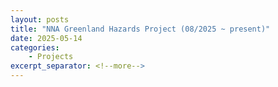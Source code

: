 ```yaml
---
layout: posts
title: "NNA Greenland Hazards Project (08/2025 ~ present)"
date: 2025-05-14
categories: 
    - Projects
excerpt_separator: <!--more-->
---
```

<!-- This project aims to develop jamming techniques to counter hostile SAR, with a particular focus on deceptive jamming methods. -->

<!-- <p style="font-size: 0.85em;"><strong>Selected paper:</strong> Deceptive Jamming for Spaceborne SAR Using Estimated Signal Parameters and Intercepted Signal Phase</p> -->

<!--more-->

<!-- **Read Full Result:** [Link](https://docs.google.com/document/d/1rWKCSkOKmPRPBM0n_r1MbVM_oO_VKBiP55BsrA7BEbQ/edit?usp=sharing) -->